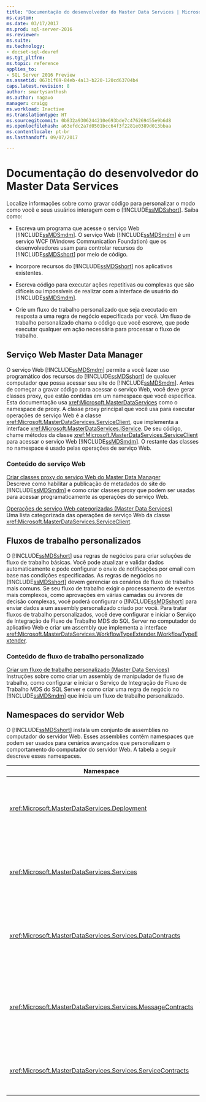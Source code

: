 ```yaml
---
title: "Documentação do desenvolvedor do Master Data Services | Microsoft Docs"
ms.custom: 
ms.date: 03/17/2017
ms.prod: sql-server-2016
ms.reviewer: 
ms.suite: 
ms.technology:
- docset-sql-devref
ms.tgt_pltfrm: 
ms.topic: reference
applies_to:
- SQL Server 2016 Preview
ms.assetid: 067b1f69-84eb-4a13-b220-120cd63704b4
caps.latest.revision: 8
author: smartysanthosh
ms.author: nagavo
manager: craigg
ms.workload: Inactive
ms.translationtype: HT
ms.sourcegitcommit: 0b832a9306244210e693bde7c476269455e9b6d8
ms.openlocfilehash: a63efdc2a7d0501bcc64f3f2281e0389d013bbaa
ms.contentlocale: pt-br
ms.lasthandoff: 09/07/2017

---
```

# <a name="master-data-services-developer-documentation"></a>Documentação do desenvolvedor do Master Data Services
  Localize informações sobre como gravar código para personalizar o modo como você e seus usuários interagem com o [!INCLUDE[ssMDSshort](../../includes/ssmdsshort-md.md)]. Saiba como:  
  
-   Escreva um programa que acesse o serviço Web [!INCLUDE[ssMDSmdm](../../includes/ssmdsmdm-md.md)]. O serviço Web [!INCLUDE[ssMDSmdm](../../includes/ssmdsmdm-md.md)] é um serviço WCF (Windows Communication Foundation) que os desenvolvedores usam para controlar recursos do [!INCLUDE[ssMDSshort](../../includes/ssmdsshort-md.md)] por meio de código.  
  
-   Incorpore recursos do [!INCLUDE[ssMDSshort](../../includes/ssmdsshort-md.md)] nos aplicativos existentes.  
  
-   Escreva código para executar ações repetitivas ou complexas que são difíceis ou impossíveis de realizar com a interface de usuário do [!INCLUDE[ssMDSmdm](../../includes/ssmdsmdm-md.md)].  
  
-   Crie um fluxo de trabalho personalizado que seja executado em resposta a uma regra de negócio especificada por você. Um fluxo de trabalho personalizado chama o código que você escreve, que pode executar qualquer em ação necessária para processar o fluxo de trabalho.  
  
## <a name="master-data-manager-web-service"></a>Serviço Web Master Data Manager  
 O serviço Web [!INCLUDE[ssMDSmdm](../../includes/ssmdsmdm-md.md)] permite a você fazer uso programático dos recursos do [!INCLUDE[ssMDSshort](../../includes/ssmdsshort-md.md)] de qualquer computador que possa acessar seu site do [!INCLUDE[ssMDSmdm](../../includes/ssmdsmdm-md.md)]. Antes de começar a gravar código para acessar o serviço Web, você deve gerar classes proxy, que estão contidas em um namespace que você especifica. Esta documentação usa <xref:Microsoft.MasterDataServices> como o namespace de proxy. A classe proxy principal que você usa para executar operações de serviço Web é a classe <xref:Microsoft.MasterDataServices.ServiceClient>, que implementa a interface <xref:Microsoft.MasterDataServices.IService>. De seu código, chame métodos da classe <xref:Microsoft.MasterDataServices.ServiceClient> para acessar o serviço Web [!INCLUDE[ssMDSmdm](../../includes/ssmdsmdm-md.md)]. O restante das classes no namespace é usado pelas operações de serviço Web.  
  
### <a name="web-service-content"></a>Conteúdo do serviço Web  
 [Criar classes proxy do serviço Web do Master Data Manager](../../master-data-services/develop/create-master-data-manager-web-service-proxy-classes.md)  
 Descreve como habilitar a publicação de metadados do site do [!INCLUDE[ssMDSmdm](../../includes/ssmdsmdm-md.md)] e como criar classes proxy que podem ser usadas para acessar programaticamente as operações do serviço Web.  
  
 [Operações de serviço Web categorizadas &#40;Master Data Services&#41;](../../master-data-services/develop/categorized-web-service-operations-master-data-services.md)  
 Uma lista categorizada das operações de serviço Web da classe <xref:Microsoft.MasterDataServices.ServiceClient>.  
  
## <a name="custom-workflows"></a>Fluxos de trabalho personalizados  
 O [!INCLUDE[ssMDSshort](../../includes/ssmdsshort-md.md)] usa regras de negócios para criar soluções de fluxo de trabalho básicas. Você pode atualizar e validar dados automaticamente e pode configurar o envio de notificações por email com base nas condições especificadas. As regras de negócios no [!INCLUDE[ssMDSshort](../../includes/ssmdsshort-md.md)] devem gerenciar os cenários de fluxo de trabalho mais comuns. Se seu fluxo de trabalho exigir o processamento de eventos mais complexos, como aprovações em várias camadas ou árvores de decisão complexas, você poderá configurar o [!INCLUDE[ssMDSshort](../../includes/ssmdsshort-md.md)] para enviar dados a um assembly personalizado criado por você. Para tratar fluxos de trabalho personalizados, você deve configurar e iniciar o Serviço de Integração de Fluxo de Trabalho MDS do SQL Server no computador do aplicativo Web e criar um assembly que implementa a interface <xref:Microsoft.MasterDataServices.WorkflowTypeExtender.IWorkflowTypeExtender>.  
  
### <a name="custom-workflow-content"></a>Conteúdo de fluxo de trabalho personalizado  
 [Criar um fluxo de trabalho personalizado &#40;Master Data Services&#41;](../../master-data-services/develop/create-a-custom-workflow-master-data-services.md)  
 Instruções sobre como criar um assembly de manipulador de fluxo de trabalho, como configurar e iniciar o Serviço de Integração de Fluxo de Trabalho MDS do SQL Server e como criar uma regra de negócio no [!INCLUDE[ssMDSmdm](../../includes/ssmdsmdm-md.md)] que inicia um fluxo de trabalho personalizado.  
  
## <a name="web-server-namespaces"></a>Namespaces do servidor Web  
 O [!INCLUDE[ssMDSshort](../../includes/ssmdsshort-md.md)] instala um conjunto de assemblies no computador do servidor Web. Esses assemblies contêm namespaces que podem ser usados para cenários avançados que personalizam o comportamento do computador do servidor Web. A tabela a seguir descreve esses namespaces.  
  
|Namespace|Descrição|  
|---------------|-----------------|  
|<xref:Microsoft.MasterDataServices.Deployment>|Contém classes que podem ser usadas para criar um pacote de implantação de um modelo e para implantar um pacote em um banco de dados do [!INCLUDE[ssMDSshort](../../includes/ssmdsshort-md.md)].|  
|<xref:Microsoft.MasterDataServices.Services>|Contém uma classe que recebe e processa operações de serviço Web feitas no computador do servidor Web por meio do aplicativo Web [!INCLUDE[ssMDSmdm](../../includes/ssmdsmdm-md.md)].|  
|<xref:Microsoft.MasterDataServices.Services.DataContracts>|Contém classes que definem como os dados são transmitidos do computador cliente por meio do aplicativo Web [!INCLUDE[ssMDSmdm](../../includes/ssmdsmdm-md.md)] para o computador do servidor Web.|  
|<xref:Microsoft.MasterDataServices.Services.MessageContracts>|Contém classes que definem como as solicitações e as respostas são transmitidas do computador cliente por meio do aplicativo Web [!INCLUDE[ssMDSmdm](../../includes/ssmdsmdm-md.md)] para o computador do servidor Web.|  
|<xref:Microsoft.MasterDataServices.Services.ServiceContracts>|Contém a interface que define as operações que podem ser chamadas por meio do serviço Web [!INCLUDE[ssMDSmdm](../../includes/ssmdsmdm-md.md)].|  
  
  

